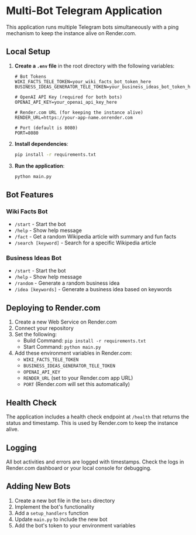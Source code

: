 # Multi-Bot Telegram Application

This application runs multiple Telegram bots simultaneously with a ping mechanism to keep the instance alive on Render.com.

## Local Setup

1. **Create a `.env` file** in the root directory with the following variables:
   ```
   # Bot Tokens
   WIKI_FACTS_TELE_TOKEN=your_wiki_facts_bot_token_here
   BUSINESS_IDEAS_GENERATOR_TELE_TOKEN=your_business_ideas_bot_token_here

   # OpenAI API Key (required for both bots)
   OPENAI_API_KEY=your_openai_api_key_here

   # Render.com URL (for keeping the instance alive)
   RENDER_URL=https://your-app-name.onrender.com

   # Port (default is 8080)
   PORT=8080
   ```

2. **Install dependencies**:
   ```bash
   pip install -r requirements.txt
   ```

3. **Run the application**:
   ```bash
   python main.py
   ```

## Bot Features

### Wiki Facts Bot
- `/start` - Start the bot
- `/help` - Show help message
- `/fact` - Get a random Wikipedia article with summary and fun facts
- `/search [keyword]` - Search for a specific Wikipedia article

### Business Ideas Bot
- `/start` - Start the bot
- `/help` - Show help message
- `/random` - Generate a random business idea
- `/idea [keywords]` - Generate a business idea based on keywords

## Deploying to Render.com

1. Create a new Web Service on Render.com
2. Connect your repository
3. Set the following:
   - Build Command: `pip install -r requirements.txt`
   - Start Command: `python main.py`
4. Add these environment variables in Render.com:
   - `WIKI_FACTS_TELE_TOKEN`
   - `BUSINESS_IDEAS_GENERATOR_TELE_TOKEN`
   - `OPENAI_API_KEY`
   - `RENDER_URL` (set to your Render.com app URL)
   - `PORT` (Render.com will set this automatically)

## Health Check

The application includes a health check endpoint at `/health` that returns the status and timestamp. This is used by Render.com to keep the instance alive.

## Logging

All bot activities and errors are logged with timestamps. Check the logs in Render.com dashboard or your local console for debugging.

## Adding New Bots

1. Create a new bot file in the `bots` directory
2. Implement the bot's functionality
3. Add a `setup_handlers` function
4. Update `main.py` to include the new bot
5. Add the bot's token to your environment variables 